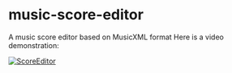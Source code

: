 # music-score-editor
A music score editor based on MusicXML format
Here is a video demonstration:

[![ScoreEditor](http://img.youtube.com/vi/MYrbaOdrsfU/0.jpg)](https://www.youtube.com/watch?v=MYrbaOdrsfU)
